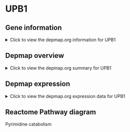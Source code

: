 <h1>UPB1</h1>

<h2>Gene information</h2>
<details>
  <summary>Click to view the depmap.org information for UPB1</summary>
  <iframe src="https://depmap.org/portal/gene/UPB1?tab=about" style="border:none;width:100%;height:800px"></iframe>
</details>

<h2>Depmap overview</h2>
<details>
  <summary>Click to view the depmap.org summary for UPB1</summary>
  <iframe src="https://depmap.org/portal/gene/UPB1?tab=overview" style="border:none;width:100%;height:800px"></iframe>
</details>

<h2>Depmap expression</h2>
<details>
  <summary>Click to view the depmap.org expression data for UPB1</summary>
  <iframe src="https://depmap.org/portal/gene/UPB1?tab=characterization" style="border:none;width:100%;height:800px"></iframe>
</details>



<h2>Reactome Pathway diagram</h2>
Pyrimidine catabolism
<div id="diagramHolder"></div>

<script>
    //Creating the Reactome Diagram widget
    //Take into account a proxy needs to be set up in your server side pointing to www.reactome.org
    function onReactomeDiagramReady(){  //This function is automatically called when the widget code is ready to be used
        var diagram = Reactome.Diagram.create({
            "placeHolder" : "diagramHolder",
            "width" : 900,
            "height" : 500
        });

        //Initialising it to the "Hemostasis" pathway
        diagram.loadDiagram("R-HSA-73621");

        //Adding different listeners

        diagram.onDiagramLoaded(function (loaded) {
            console.info("Loaded ", loaded);
            diagram.flagItems("BAD");
	    diagram.flagItems("Q92934");
            if (loaded == "R-HSA-73621") diagram.selectItem("R-HSA-73621");
        });

     }
</script>



